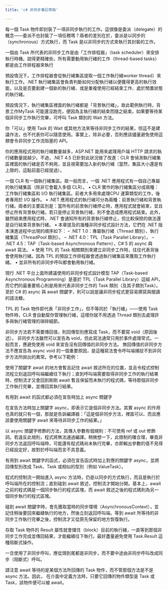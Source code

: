 ```yaml
---
title: 'c# 非同步筆記草稿'

---
```


每一個 Task 物件即封裝了一項非同步執行的工作。這很像是委派（delegate）的概念——委派不也封裝了一項任務嗎？兩者的差別在於，委派是以同步的（synchronous）方式執行，而 Task 是以非同步的方式來執行其封裝的工作。

一個由 Task 所代表的非同步工作是由「工作排程器」（task scheduler）來安排執行時機。說得更精確些，所有需要動用執行緒的工作（thread-based tasks）都是由工作排程器來執行

預設情況下，工作排程器會從執行緒集區提取一個工作執行緒worker thread）來執行工作。.NET 執行緒集區會負責判斷如何分配執行緒以便獲得更高的執行效能，以及是否要創建一個新的執行緒、或是重複使用已經結束工作、處於閒置狀態的執行緒。

預設情況下，執行緒集區裡面的執行緒都是「背景執行緒」，故此範例執行時，背景工作MyTask 可能還沒跑完，便因為主執行緒的結束而隨之結束。如果要等待某個非同步工作執行完畢，可呼叫 Task 類別的 Wait 方法。

你「可以」使用 Task 的 Wait 或其他方法來等待非同步工作的結果，但這不是建議作法，也不代表你可以隨意使用。事實上，除非必要，否則應該儘量避免使用這類會令非同步工作流阻塞的 API。

你的應用程式用的執行緒數量越多，ASP.NET 能用來處理用戶端 HTTP 請求的執行緒數量就越少。不過，.NET 4.5 已針對此狀況做了改進：CLR 會偵測執行緒集區裡面的執行緒是否不夠用，並且視需要加入新的執行緒（當然，集區大小還是有上限的，這點前面已經提過）。

一個 CLR 有一個執行緒集區。故一般而言，一個 .NET 應用程式有一個自己專屬的執行緒集區（除非它會載入多個 CLR）。
• CLR 實作的執行緒集區分成兩種：工作執行緒集區和 I/O 執行緒集區。前者大多用來處理CPU 運算類型的工作，後者專用於 I/O 操作。
• .NET 應用程式的執行緒可分為兩種：前景執行緒和背景執行緒。兩者的主要區別是：當所有的前景執行緒停止時，應用程式就會結束，並且停止所有背景執行緒。若只是停止背景執行緒，則不會造成應用程式結束。此外，雖然結束應用程式時，.NET 會通知所有的背景執行緒停止，但比較保險的做法還是自行結束背景執行緒。
• 本章提及的幾種非同步程式設計方法，它們在 .NET 版本演進過程中出現的順序如下：
– .NET 1.0：專屬執行緒（Thread 類別）、執行緒集區（ThreadPool 類別）。
– .NET 4.0：TPL（Task Parallel Library）。
– .NET 4.5：TAP（Task-based Asynchronous Pattern），C# 5 的 async 與 await 寫法。
• 使用 TPL 的 Task 相關類別來建立非同步工作時，往往代表背後會使用執行緒。因為 TPL 的預設工作排程器會透過執行緒集區來獲取工作執行緒。
• 並非所有的非同步呼叫都會動用執行緒。

現行 .NET 平台上面所建議使用的非同步程式設計模型 TAP（Task-based Asynchronous Programming）是基於 TPL（Task Parallel Library）這組 API，而它們的最重要核心則是用來代表非同步工作的 Task 類別（及其子類別Task<TResult>）。至於 C# 的 async 與 await 關鍵字，則可以說是讓非同步程式更容易撰寫與閱讀的語法糖。

TPL 的 Task 物件即代表「非同步工作」，但不等同於「執行緒」——使用 Task 物件時，CLR 會自動幫你管理執行緒，這樣你就不用透過 Thread 類別去處理許多與執行緒管理的瑣碎細節。

非同步方法若不需要傳回值，則回傳型別應寫成 Task，而不要寫 void（原因後述）。
非同步方法雖然可以宣告為 void，但此寫法通常只用於事件處理常式。一般而言，應避免使用 void 來宣告沒有回傳值的非同步方法。
無回傳值的非同步方法不應宣告為 async void 的一個重要原因，是這種寫法會令呼叫端捕捉不到非同步方法所拋出的異常。參考以下範例：

使用了關鍵字 await 的地方會暫且記住 await 敘述所在的位置，並且令程式控制流程立刻返回呼叫端繼續往下執行；直到呼叫端需要取得非同步工作的執行結果時，控制流才又會回到剛剛 await 暫且保留而未執行的程式碼，等待那個非同步工作執行完畢，並傳回其執行結果。

有用到 await 的函式都必須在宣告時加上 async 關鍵字

在宣告方法時加上關鍵字 async，即表示它是個非同步方法。其實 async 的作用也真的就只有一個，那就是告訴編譯器：「這是個非同步方法，裡面可以、而且應該要使用關鍵字 await 來等待非同步工作的結果。」

以 async 關鍵字修飾的方法，其傳入參數有個規則：不可使用 ref 或 out 修飾詞。若違反此規則，程式將無法通過編譯。稍微想一下，此限制的確合理，畢竟非同步方法返回呼叫端時，可能還有程式碼尚未執行完畢，亦即輸出參數的值不見得已經設定好，故對於呼叫端而言不具意義。

有用到 await 關鍵字的函式，必須在宣告函式時加上對應的關鍵字 async，並將回傳型別改成 Task、Task<T> 或相似的型別（例如 ValueTask<T>）。

程式的控制流一開始進入 async 方法時，仍是以同步的方式執行，而且是執行於呼叫端所在的控制流；直到碰到 await 敘述，控制流才開始分開。基本上，await 之前的程式碼是一個同步執行的程式區塊，而 await 敘述之後的程式碼則為另一個同步執行的程式區塊。

碰到 await 關鍵字時，會先獲取當時的同步環境（AsynchronousContext），並記住稍後要回來繼續執行的地方，然後立刻返回呼叫端。等到 await 所等待的非同步工作執行完畢之後，控制流才又從原先保留的地方恢復執行。

存取 Task 物件的 Result 屬性就會擋住（block）目前的執行緒，一直等到那個非同步工作完成並傳回結果，才能繼續往下執行。最好盡量避免使用 Task.Result 這種阻斷式操作。

一旦使用了非同步呼叫，應從頭到尾都是非同步，而不要中途由非同步呼叫改成同步（阻斷式）呼叫。
    
請注意 await 等待的是某個方法所回傳的 Task 物件，而不管那個方法是不是 async 方法。因此，
在介面中定義方法時，只要它回傳的物件類型是 Task 或 Task<T>，該物件便可以被 await。
